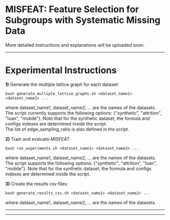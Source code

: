 # MISFEAT: Feature Selection for Subgroups with Systematic Missing Data

More detailed instructions and explanations will be uploaded soon.
********************************************************************************
# Experimental Instructions
**1)** Generate the multiple lattice graph for each dataset:

```bash generate_multiple_lattice_graphs.sh <dataset_name1> <dataset_name2> ...```

where dataset_name1, dataset_name2, ... are the names of the datasets.
The script currently supports the following options: {"synthetic", "attrition", "loan", "mobile"}.
Note that for the synthetic dataset, the formula and configs indexes are determined inside the script.\
The list of edge_sampling_ratio is also defined in the script.

**2)** Train and evaluate MISFEAT:

```bash run_experiments.sh <dataset_name1> <dataset_name2> ...```

where dataset_name1, dataset_name2, ... are the names of the datasets.
The script supports the following options: {"synthetic", "attrition", "loan", "mobile"}.
Note that for the synthetic dataset, the formula and configs indexes are determined inside the script.

**3)** Create the results csv files:

```bash generate_results_csv.sh <dataset_name1> <dataset_name2> ...```

where dataset_name1, dataset_name2, ... are the names of the datasets.

********************************************************************************
********************************************************************************

